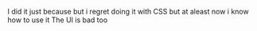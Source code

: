 I did it just because but i regret doing it with CSS but at aleast now i know how to use it
The UI is bad too 

